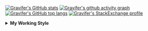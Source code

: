 <!--
**Gravifer/Gravifer** is a ✨ _special_ ✨ repository because its `README.md` (this file) appears on your GitHub profile.

Here are some ideas to get you started:

- 🔭 I’m currently working on ...
- 🌱 I’m currently learning ...
- 👯 I’m looking to collaborate on ...
- 🤔 I’m looking for help with ...
- 💬 Ask me about ...
- 📫 How to reach me: ...
- 😄 Pronouns: ...
- ⚡ Fun fact: ...
-->

<!-- ![Metrics](https://github.com/my-github-user/my-github-user/blob/main/github-metrics.svg) -->

<!-- [![Gravifer's GitHub Streak](https://github-readme-streak-stats.herokuapp.com/?user=Gravifer&theme=default&background=ffffff0a&border=00000000&stroke=80808080&currStreakNum=808080&sideNums=808080&sideLabels=808080&dates=808080)](https://github.com/DenverCoder1/github-readme-streak-stats) -->
<!-- [![Contribution Stats](https://github-contribution-stats.vercel.app/api/?username=Gravifer)](https://github.com/LordDashMe/github-contribution-stats/)  -->
[![Gravifer's GitHub stats](https://github-readme-stats.vercel.app/api?username=Gravifer&theme=default&bg_color=ffffff0a&text_color=808080&hide_border=true&show_icons=true&count_private=true)](https://github.com/anuraghazra/github-readme-stats)
[![Gravifer's github activity graph](https://activity-graph.herokuapp.com/graph?username=Gravifer&bg_color=ffffff0a&color=3080ed&line=5094f0&point=4d72f2&hide_border=true)](https://github.com/ashutosh00710/github-readme-activity-graph)
[![Gravifer's GitHub top langs](https://github-readme-stats.vercel.app/api/top-langs/?username=Gravifer&theme=default&bg_color=ffffff0a&text_color=808080&hide_border=true&show_icons=true&count_private=true&layout=compact)](https://github.com/anuraghazra/github-readme-stats)
[![Gravifer's StackExchange profile](https://stackexchange.com/users/flair/18316138.png?theme=clean)](https://mathematica.stackexchange.com/users/72025)
<!-- [![Visitors](https://visitor-badge.glitch.me/badge?page_id=Gravifer.Gravifer)](https://github.com/Gravifer/) -->

<details>
  <summary>
    <strong>My Working Style</strong><!--<a href="https://wakatime.com/badge/github/Gravifer/Gravifer"><img src="https://wakatime.com/badge/github/Gravifer/Gravifer.svg" alt="time tracker"></a>-->
  </summary>

[![time tracker](https://wakatime.com/badge/github/Gravifer/Gravifer.svg)](https://wakatime.com/badge/github/Gravifer/Gravifer)
<!--START_SECTION:waka-->
![Profile Views](http://img.shields.io/badge/Profile%20Views-9-blue)

![Lines of code](https://img.shields.io/badge/From%20Hello%20World%20I%27ve%20Written-819961%20lines%20of%20code-blue)

**I'm an Early 🐤** 

```text
🌞 Morning    77 commits     ███░░░░░░░░░░░░░░░░░░░░░░   13.37% 
🌆 Daytime    274 commits    ████████████░░░░░░░░░░░░░   47.57% 
🌃 Evening    180 commits    ███████░░░░░░░░░░░░░░░░░░   31.25% 
🌙 Night      45 commits     ██░░░░░░░░░░░░░░░░░░░░░░░   7.81%

```


📊 **This Week I Spent My Time On** 

```text
💬 Programming Languages: 
Browsing                 10 hrs 26 mins      ███████████████░░░░░░░░░░   61.51% 
Other                    6 hrs 16 mins       █████████░░░░░░░░░░░░░░░░   37.0% 
TeX                      15 mins             ░░░░░░░░░░░░░░░░░░░░░░░░░   1.49%

🔥 Editors: 
Browser                  12 hrs 10 mins      ██████████████████░░░░░░░   71.79% 
Powerpoint               2 hrs 53 mins       ████░░░░░░░░░░░░░░░░░░░░░   17.01% 
Word                     1 hr 21 mins        ██░░░░░░░░░░░░░░░░░░░░░░░   7.99% 
VS Code                  26 mins             ░░░░░░░░░░░░░░░░░░░░░░░░░   2.63% 
Excel                    5 mins              ░░░░░░░░░░░░░░░░░░░░░░░░░   0.57%

🐱‍💻 Projects: 
literature-reading       5 hrs 24 mins       ████████░░░░░░░░░░░░░░░░░   31.88% 
Unknown Project          4 hrs 47 mins       ███████░░░░░░░░░░░░░░░░░░   28.21% 
VisualStringDistances.jl 2 hrs 56 mins       ████░░░░░░░░░░░░░░░░░░░░░   17.38% 
emails                   2 hrs 19 mins       ███░░░░░░░░░░░░░░░░░░░░░░   13.69% 
queue-sdp                1 hr 29 mins        ██░░░░░░░░░░░░░░░░░░░░░░░   8.84%

💻 Operating System: 
Windows                  16 hrs 58 mins      █████████████████████████   100.0%

```

**I Mostly Code in Mathematica** 

```text
Mathematica              8 repos             ████████████░░░░░░░░░░░░░   50.0% 
TeX                      2 repos             ███░░░░░░░░░░░░░░░░░░░░░░   12.5% 
MATLAB                   2 repos             ███░░░░░░░░░░░░░░░░░░░░░░   12.5% 
Assembly                 1 repo              █░░░░░░░░░░░░░░░░░░░░░░░░   6.25% 
Python                   1 repo              █░░░░░░░░░░░░░░░░░░░░░░░░   6.25%

```



 Last Updated on 10/06/2021
<!--END_SECTION:waka-->
</details>
